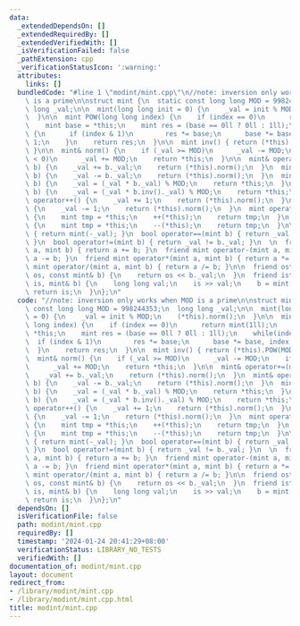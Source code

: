 ```yaml
---
data:
  _extendedDependsOn: []
  _extendedRequiredBy: []
  _extendedVerifiedWith: []
  _isVerificationFailed: false
  _pathExtension: cpp
  _verificationStatusIcon: ':warning:'
  attributes:
    links: []
  bundledCode: "#line 1 \"modint/mint.cpp\"\n//note: inversion only works when MOD\
    \ is a prime\n\nstruct mint {\n  static const long long MOD = 998244353;\n  long\
    \ long _val;\n\n  mint(long long init = 0) {\n    _val = init % MOD;\n    (*this).norm();\n\
    \  }\n\n  mint POW(long long index) {\n    if (index == 0)\n      return mint(1ll);\n\
    \    mint base = *this;\n    mint res = (base == 0ll ? 0ll : 1ll);\n    while(index)\
    \ {\n      if (index & 1)\n        res *= base;\n      base *= base, index >>=\
    \ 1;\n    }\n    return res;\n  }\n\n  mint inv() { return (*this).POW(MOD - 2);\
    \ }\n\n  mint& norm() {\n    if (_val >= MOD)\n      _val -= MOD;\n    if (_val\
    \ < 0)\n      _val += MOD;\n    return *this;\n  }\n\n  mint& operator+=(mint\
    \ b) {\n    _val += b._val;\n    return (*this).norm();\n  }\n  mint& operator-=(mint\
    \ b) {\n    _val -= b._val;\n    return (*this).norm();\n  }\n  mint& operator*=(mint\
    \ b) {\n    _val = (_val * b._val) % MOD;\n    return *this;\n  }\n  mint& operator/=(mint\
    \ b) {\n    _val = (_val * b.inv()._val) % MOD;\n    return *this;\n  }\n\n  mint&\
    \ operator++() {\n    _val += 1;\n    return (*this).norm();\n  }\n  mint& operator--()\
    \ {\n    _val -= 1;\n    return (*this).norm();\n  }\n  mint operator++(signed)\
    \ {\n    mint tmp = *this;\n    ++(*this);\n    return tmp;\n  }\n  mint operator--(signed)\
    \ {\n    mint tmp = *this;\n    --(*this);\n    return tmp;\n  }\n\n  mint operator-()\
    \ { return mint(-_val); }\n  bool operator==(mint b) { return _val == b._val;\
    \ }\n  bool operator!=(mint b) { return _val != b._val; }\n  \n  friend mint operator+(mint\
    \ a, mint b) { return a += b; }\n  friend mint operator-(mint a, mint b) { return\
    \ a -= b; }\n  friend mint operator*(mint a, mint b) { return a *= b; }\n  friend\
    \ mint operator/(mint a, mint b) { return a /= b; }\n\n  friend ostream& operator<<(ostream&\
    \ os, const mint& b) {\n    return os << b._val;\n  }\n  friend istream& operator>>(istream&\
    \ is, mint& b) {\n    long long val;\n    is >> val;\n    b = mint(val);\n   \
    \ return is;\n  }\n};\n"
  code: "//note: inversion only works when MOD is a prime\n\nstruct mint {\n  static\
    \ const long long MOD = 998244353;\n  long long _val;\n\n  mint(long long init\
    \ = 0) {\n    _val = init % MOD;\n    (*this).norm();\n  }\n\n  mint POW(long\
    \ long index) {\n    if (index == 0)\n      return mint(1ll);\n    mint base =\
    \ *this;\n    mint res = (base == 0ll ? 0ll : 1ll);\n    while(index) {\n    \
    \  if (index & 1)\n        res *= base;\n      base *= base, index >>= 1;\n  \
    \  }\n    return res;\n  }\n\n  mint inv() { return (*this).POW(MOD - 2); }\n\n\
    \  mint& norm() {\n    if (_val >= MOD)\n      _val -= MOD;\n    if (_val < 0)\n\
    \      _val += MOD;\n    return *this;\n  }\n\n  mint& operator+=(mint b) {\n\
    \    _val += b._val;\n    return (*this).norm();\n  }\n  mint& operator-=(mint\
    \ b) {\n    _val -= b._val;\n    return (*this).norm();\n  }\n  mint& operator*=(mint\
    \ b) {\n    _val = (_val * b._val) % MOD;\n    return *this;\n  }\n  mint& operator/=(mint\
    \ b) {\n    _val = (_val * b.inv()._val) % MOD;\n    return *this;\n  }\n\n  mint&\
    \ operator++() {\n    _val += 1;\n    return (*this).norm();\n  }\n  mint& operator--()\
    \ {\n    _val -= 1;\n    return (*this).norm();\n  }\n  mint operator++(signed)\
    \ {\n    mint tmp = *this;\n    ++(*this);\n    return tmp;\n  }\n  mint operator--(signed)\
    \ {\n    mint tmp = *this;\n    --(*this);\n    return tmp;\n  }\n\n  mint operator-()\
    \ { return mint(-_val); }\n  bool operator==(mint b) { return _val == b._val;\
    \ }\n  bool operator!=(mint b) { return _val != b._val; }\n  \n  friend mint operator+(mint\
    \ a, mint b) { return a += b; }\n  friend mint operator-(mint a, mint b) { return\
    \ a -= b; }\n  friend mint operator*(mint a, mint b) { return a *= b; }\n  friend\
    \ mint operator/(mint a, mint b) { return a /= b; }\n\n  friend ostream& operator<<(ostream&\
    \ os, const mint& b) {\n    return os << b._val;\n  }\n  friend istream& operator>>(istream&\
    \ is, mint& b) {\n    long long val;\n    is >> val;\n    b = mint(val);\n   \
    \ return is;\n  }\n};\n"
  dependsOn: []
  isVerificationFile: false
  path: modint/mint.cpp
  requiredBy: []
  timestamp: '2024-01-24 20:41:29+08:00'
  verificationStatus: LIBRARY_NO_TESTS
  verifiedWith: []
documentation_of: modint/mint.cpp
layout: document
redirect_from:
- /library/modint/mint.cpp
- /library/modint/mint.cpp.html
title: modint/mint.cpp
---
```

